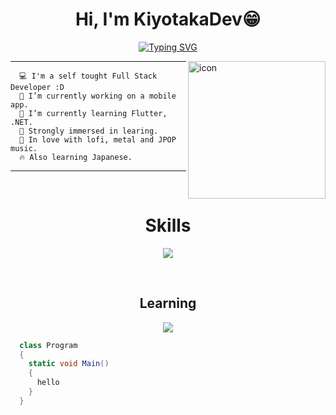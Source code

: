 <!-- **KiyotakaDev/KiyotakaDev** is a ✨ _special_ ✨ repository because its `README.md` (this file) appears on your GitHub profile. -->

<div align="center">
  <h1 aligh="center">Hi, I'm <b>KiyotakaDev</b>😁</h1>
  <!-- Typing SVG by DenverCoder1 - https://github.com/DenverCoder1/readme-typing-svg -->
  <p align="center">
    <a href="https://git.io/typing-svg"><img src="https://readme-typing-svg.demolab.com?font=Rubik&weight=600&size=38&duration=3500&pause=500&color=EC1699&center=true&vCenter=true&random=false&width=435&lines=Full+Stack+Developer;Learning+lover;%E3%81%8D%E3%82%88%E3%81%9F%E3%81%8B+%7C+%E3%81%8D%E3%82%88%E3%81%9F%E3%82%8D" alt="Typing SVG" /></a>
  </p>
</div>


<img align="right" width="220" src="https://i.pinimg.com/564x/46/8a/99/468a9954de2ac7efd2c5edb612f477a0.jpg" alt="icon"/>
<hr>

```
  💻 I'm a self tought Full Stack Developer :D 
  🔭 I’m currently working on a mobile app. 
  🌱 I’m currently learning Flutter, .NET. 
  🧠 Strongly immersed in learing.
  💖 In love with lofi, metal and JPOP music. 
  🔥 Also learning Japanese. 
```
<hr>

<br/>

<!-- Tech icons -->
<div align="center">
  <!-- Skills icons -->
  <h1>Skills</h1>
  <p align="center">
    <a href="https://skillicons.dev">
      <img src="https://skillicons.dev/icons?i=html,css,javascript,react,tailwind,threejs,nodejs,express,mongodb,postgres,git,github,vscode&perline=7">
    </a>
  </p>

  <br/>

  <h2>Learning</h2>
  <!-- Learning icons-->
  <p align="center">
    <a href="https://skillicons.dev">
      <img src="https://skillicons.dev/icons?i=dart,flutter,cs,dotnet,firebase,unity,py,prisma&perline=7">
    </a>
  </p>
</div>

```cs
  class Program
  {
    static void Main()
    {
      hello
    }
  }
```



 
